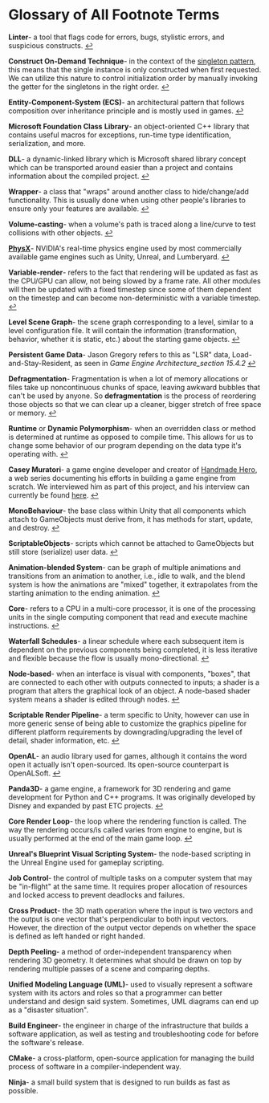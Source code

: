 # Glossary of All Footnote Terms

<!--
Whenever you are going to footnote something, look in here and copy over the definition so we can keep it consistent throughout the blogs/interviews. 

Also, please add any terms we haven't touched on that you think of!
-->

**Linter**- a tool that flags code for errors, bugs, stylistic errors, and suspicious constructs. [↩](https://isetta.io/blogs/week-1/#fnref:1)

**Construct On-Demand Technique**- in the context of the [singleton pattern](http://gameprogrammingpatterns.com/singleton.html), this means that the single instance is only constructed when first requested. We can utilize this nature to control initialization order by manually invoking the getter for the singletons in the right order. [↩](https://isetta.io/blogs/week-1/#fnref:2)

**Entity-Component-System (ECS)**- an architectural pattern that follows composition over inheritance principle and is mostly used in games. [↩](https://isetta.io/blogs/week-1/#fnref:3)

**Microsoft Foundation Class** **Library**- an object-oriented C++ library that contains useful macros for exceptions, run-time type identification, serialization, and more. 

**DLL**- a dynamic-linked library which is Microsoft shared library concept which can be transported around easier than a project and contains information about the compiled project. [↩](https://isetta.io/blogs/engine-architecture/#fnref:1)

**Wrapper**- a class that "wraps" around another class to hide/change/add functionality. This is usually done when using other people's libraries to ensure only your features are available. [↩](https://isetta.io/blogs/engine-architecture/#fnref:2)

**Volume-casting**- when a volume's path is traced along a line/curve to test collisions with other objects. [↩](https://isetta.io/blogs/engine-architecture/#fnref:4)

**[PhysX](https://www.geforce.com/hardware/technology/physx)**- NVIDIA's real-time physics engine used by most commercially available game engines such as Unity, Unreal, and Lumberyard. [↩](https://isetta.io/blogs/engine-architecture/#fnref:5)

**Variable-render**- refers to the fact that rendering will be updated as fast as the CPU/GPU can allow, not being slowed by a frame rate. All other modules will then be updated with a fixed timestep since some of them dependent on the timestep and can become non-deterministic with a variable timestep. [↩](https://isetta.io/blogs/engine-architecture/#fnref:6)

**Level Scene Graph**- the scene graph corresponding to a level, similar to a level configuration file. It will contain the information (transformation, behavior, whether it is static, etc.) about the starting game objects. [↩](https://isetta.io/blogs/engine-architecture/#fnref:7)

**Persistent Game Data**- Jason Gregory refers to this as "LSR" data, Load-and-Stay-Resident, as seen in _Game Engine Architecture_section 15.4.2_ [↩](https://isetta.io/blogs/week-2/#fnref:1)

**Defragmentation**- Fragmentation is when a lot of memory allocations or files take up noncontinuous chunks of space, leaving awkward bubbles that can't be used by anyone. So **defragmentation** is the process of reordering those objects so that we can clear up a cleaner, bigger stretch of free space or memory. [↩](https://isetta.io/blogs/week-2/#fnref:2)

**Runtime** or **Dynamic Polymorphism**- when an overridden class or method is determined at runtime as opposed to compile time. This allows for us to change some behavior of our program depending on the data type it's operating with. [↩](https://isetta.io/blogs/week-2/#fnref:3)

**Casey Muratori**- a game engine developer and creator of [Handmade Hero](https://handmadehero.org/), a web series documenting his efforts in building a game engine from scratch. We interviewed him as part of this project, and his interview can currently be found [here](https://isetta.io/interviews/CaseyMuratori-hmh-video/). [↩](https://isetta.io/blogs/week-2/#fnref:6)

**MonoBehaviour**- the base class within Unity that all components which attach to GameObjects must derive from, it has methods for start, update, and destroy. [↩](https://isetta.io/interviews/AdamSerdar-interview/#fnref:0)

**ScriptableObjects**- scripts which cannot be attached to GameObjects but still store (serialize) user data. [↩](https://isetta.io/interviews/AdamSerdar-interview/#fnref:1)

**Animation-blended System**- can be graph of multiple animations and transitions from an animation to another, i.e., idle to walk, and the blend system is how the animations are "mixed" together, it extrapolates from the starting animation to the ending animation. [↩](https://isetta.io/interviews/AdamSerdar-interview/#fnref:2)

**Core**- refers to a CPU in a multi-core processor, it is one of the processing units in the single computing component that read and execute machine instructions. [↩](https://isetta.io/interviews/AdamSerdar-interview/#fnref:3)

**Waterfall Schedules**- a linear schedule where each subsequent item is dependent on the previous components being completed, it is less iterative and flexible because the flow is usually mono-directional. [↩](https://isetta.io/interviews/AdamSerdar-interview/#fnref:4)

**Node-based**- when an interface is visual with components, "boxes", that are connected to each other with outputs connected to inputs; a shader is a program that alters the graphical look of an object. A node-based shader system means a shader is edited through nodes. [↩](https://isetta.io/interviews/AdamSerdar-interview/#fnref:5)

**Scriptable Render Pipeline**- a term specific to Unity, however can use in more generic sense of being able to customize the graphics pipeline for different platform requirements by downgrading/upgrading the level of detail, shader information, etc. [↩](https://isetta.io/interviews/AdamSerdar-interview/#fnref:6)

**OpenAL**- an audio library used for games, although it contains the word open it actually isn't open-sourced. Its open-source counterpart is OpenALSoft. [↩](https://isetta.io/interviews/AdamSerdar-interview/#fnref:7)

**Panda3D**- a game engine, a framework for 3D rendering and game development for Python and C++ programs. It was originally developed by Disney and expanded by past ETC projects. [↩](https://isetta.io/interviews/AdamSerdar-interview/#fnref:8)

**Core Render Loop**- the loop where the rendering function is called. The way the rendering occurs/is called varies from engine to engine, but is usually performed at the end of the main game loop. [↩](https://isetta.io/interviews/AdamSerdar-interview/#fnref:9)

**Unreal's Blueprint Visual Scripting System**- the node-based scripting in the Unreal Engine used for gameplay scripting. 

**Job Control**- the control of multiple tasks on a computer system that may be "in-flight" at the same time. It requires proper allocation of resources and locked access to prevent deadlocks and failures.

**Cross Product**- the 3D math operation where the input is two vectors and the output is one vector that's perpendicular to both input vectors. However, the direction of the output vector depends on whether the space is defined as left handed or right handed.

**Depth Peeling**- a method of order-independent transparency when rendering 3D geometry. It determines what should be drawn on top by rendering multiple passes of a scene and comparing depths.

**Unified Modeling Language (UML)**- used to visually represent a software system with its actors and roles so that a programmer can better understand and design said system. Sometimes, UML diagrams can end up as a "disaster situation".

**Build Engineer**- the engineer in charge of the infrastructure that builds a software application, as well as testing and troubleshooting code for before the software's release.

**CMake**- a cross-platform, open-source application for managing the build process of software in a compiler-independent way.

**Ninja**- a small build system that is designed to run builds as fast as possible.